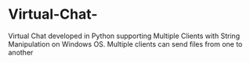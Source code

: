 # Virtual-Chat-
Virtual Chat developed in Python supporting Multiple Clients with String Manipulation on Windows OS.
Multiple clients can send files from one to another
